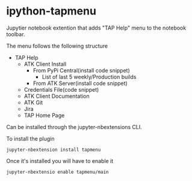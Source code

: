 # ipython-tapmenu

Jupytier notebook extention that adds "TAP Help" menu to the notebook toolbar.

The menu follows the following structure
- TAP Help
  - ATK Client Install
    - From PyPi Central(install code snippet)
      - List of last 5 weekly/Production builds
    - From ATK Server(install code snippet)
  - Credentials File(code snippet)
  - ATK Client Documentation
  - ATK Git
  - Jira
  - TAP Home Page

Can be installed through the jupyter-nbextensions CLI.

To install the plugin
```
jupyter-nbextension install tapmenu
```

Once it's installed you will have to enable it
```
jupyter-nbextensio enable tapmenu/main
```
